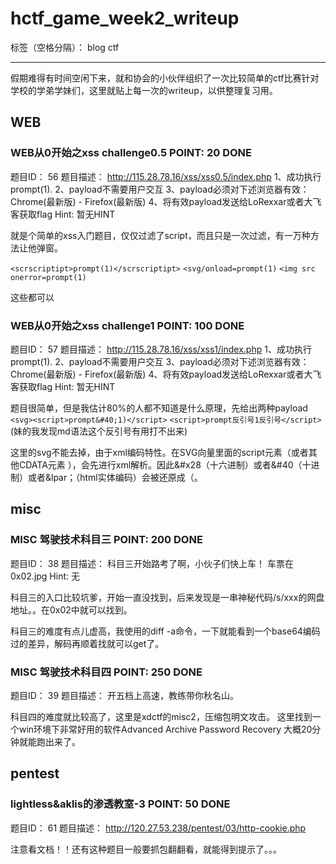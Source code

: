 ﻿# hctf_game_week2_writeup

标签（空格分隔）： blog ctf 

---
假期难得有时间空闲下来，就和协会的小伙伴组织了一次比较简单的ctf比赛针对学校的学弟学妹们，这里就贴上每一次的writeup，以供整理复习用。

<!--more-->

## WEB

###   WEB从0开始之xss challenge0.5     POINT: 20 DONE

题目ID： 56
题目描述： http://115.28.78.16/xss/xss0.5/index.php
1、成功执行prompt(1).
2、payload不需要用户交互
3、payload必须对下述浏览器有效： Chrome(最新版) - Firefox(最新版)
4、将有效payload发送给LoRexxar或者大飞客获取flag
Hint: 暂无HINT

就是个简单的xss入门题目，仅仅过滤了script，而且只是一次过滤，有一万种方法让他弹窗。

`<scrscriptipt>prompt(1)</scrscriptipt>`
`<svg/onload=prompt(1)`
`<img src onerror=prompt(1)`

这些都可以

###  WEB从0开始之xss challenge1     POINT: 100 DONE

题目ID： 57
题目描述： http://115.28.78.16/xss/xss1/index.php
1、成功执行prompt(1).
2、payload不需要用户交互
3、payload必须对下述浏览器有效： Chrome(最新版) - Firefox(最新版)
4、将有效payload发送给LoRexxar或者大飞客获取flag
Hint: 暂无HINT

题目很简单，但是我估计80%的人都不知道是什么原理，先给出两种payload
`<svg><script>prompt&#40;1)</script>`
`<script>prompt反引号1反引号</script>`(妹的我发现md语法这个反引号有用打不出来)

这里的svg不能去掉，由于xml编码特性。在SVG向量里面的script元素（或者其他CDATA元素 ），会先进行xml解析。因此&#x28（十六进制）或者&#40（十进制）或者&lpar；（html实体编码）会被还原成（。

## misc

###  MISC 驾驶技术科目三     POINT: 200 DONE

题目ID： 38
题目描述： 科目三开始路考了啊，小伙子们快上车！ 车票在0x02.jpg
Hint: 无

科目三的入口比较坑爹，开始一直没找到，后来发现是一串神秘代码/s/xxx的网盘地址。。在0x02中就可以找到。

科目三的难度有点儿虚高，我使用的diff -a命令，一下就能看到一个base64编码过的差异，解码再顺着找就可以get了。

###  MISC 驾驶技术科目四     POINT: 250 DONE

题目ID： 39
题目描述： 开五档上高速，教练带你秋名山。

科目四的难度就比较高了，这里是xdctf的misc2，压缩包明文攻击。
这里找到一个win环境下非常好用的软件Advanced Archive Password Recovery
大概20分钟就能跑出来了。

## pentest

###  lightless&aklis的渗透教室-3     POINT: 50 DONE

题目ID： 61
题目描述： http://120.27.53.238/pentest/03/http-cookie.php

注意看文档！！还有这种题目一般要抓包翻翻看，就能得到提示了。。。
